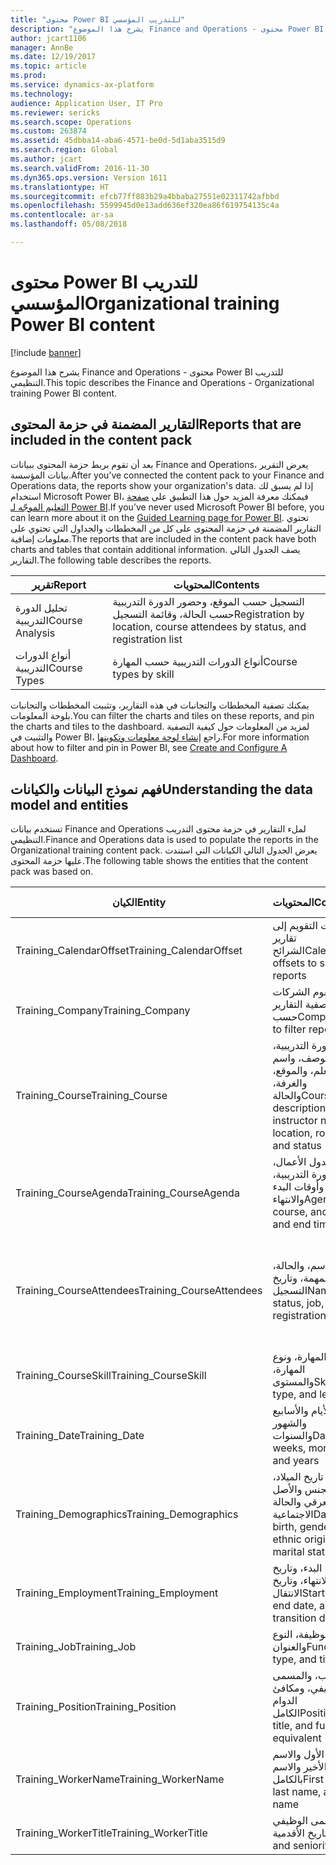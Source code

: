 ```yaml
---
title: "محتوى Power BI للتدريب المؤسسي"
description: "يشرح هذا الموضوع Finance and Operations - محتوى Power BI للتدريب التنظيمي."
author: jcart1106
manager: AnnBe
ms.date: 12/19/2017
ms.topic: article
ms.prod: 
ms.service: dynamics-ax-platform
ms.technology: 
audience: Application User, IT Pro
ms.reviewer: sericks
ms.search.scope: Operations
ms.custom: 263874
ms.assetid: 45dbba14-aba6-4571-be0d-5d1aba3515d9
ms.search.region: Global
ms.author: jcart
ms.search.validFrom: 2016-11-30
ms.dyn365.ops.version: Version 1611
ms.translationtype: HT
ms.sourcegitcommit: efcb77ff883b29a4bbaba27551e02311742afbbd
ms.openlocfilehash: 5599945d0e13add636ef320ea86f619754135c4a
ms.contentlocale: ar-sa
ms.lasthandoff: 05/08/2018

---
```


# <a name="organizational-training-power-bi-content"></a><span data-ttu-id="0c94e-103">محتوى Power BI للتدريب المؤسسي</span><span class="sxs-lookup"><span data-stu-id="0c94e-103">Organizational training Power BI content</span></span>

[!include [banner](../includes/banner.md)]

<span data-ttu-id="0c94e-104">يشرح هذا الموضوع Finance and Operations - محتوى Power BI للتدريب التنظيمي.</span><span class="sxs-lookup"><span data-stu-id="0c94e-104">This topic describes the Finance and Operations - Organizational training Power BI content.</span></span> 

## <a name="reports-that-are-included-in-the-content-pack"></a><span data-ttu-id="0c94e-105">التقارير المضمنة في حزمة المحتوى</span><span class="sxs-lookup"><span data-stu-id="0c94e-105">Reports that are included in the content pack</span></span>
<span data-ttu-id="0c94e-106">بعد أن تقوم بربط حزمة المحتوى ببيانات Finance and Operations، يعرض التقرير بيانات المؤسسة.</span><span class="sxs-lookup"><span data-stu-id="0c94e-106">After you’ve connected the content pack to your Finance and Operations data, the reports show your organization's data.</span></span> <span data-ttu-id="0c94e-107">إذا لم يسبق لك استخدام Microsoft Power BI، فيمكنك معرفة المزيد حول هذا التطبيق على [صفحة التعليم الموجّه لـ Power BI](https://powerbi.microsoft.com/en-us/guided-learning/?WT.mc_id=PBIService_GetData).</span><span class="sxs-lookup"><span data-stu-id="0c94e-107">If you’ve never used Microsoft Power BI before, you can learn more about it on the [Guided Learning page for Power BI](https://powerbi.microsoft.com/en-us/guided-learning/?WT.mc_id=PBIService_GetData).</span></span> <span data-ttu-id="0c94e-108">تحتوي التقارير المضمنة في حزمة المحتوى على كل من المخططات والجداول التي تحتوي على معلومات إضافية.</span><span class="sxs-lookup"><span data-stu-id="0c94e-108">The reports that are included in the content pack have both charts and tables that contain additional information.</span></span> <span data-ttu-id="0c94e-109">يصف الجدول التالي التقارير.</span><span class="sxs-lookup"><span data-stu-id="0c94e-109">The following table describes the reports.</span></span>

| <span data-ttu-id="0c94e-110">تقرير</span><span class="sxs-lookup"><span data-stu-id="0c94e-110">Report</span></span>          | <span data-ttu-id="0c94e-111">المحتويات</span><span class="sxs-lookup"><span data-stu-id="0c94e-111">Contents</span></span>                                                                    |
|-----------------|-----------------------------------------------------------------------------|
| <span data-ttu-id="0c94e-112">تحليل الدورة التدريبية</span><span class="sxs-lookup"><span data-stu-id="0c94e-112">Course Analysis</span></span> | <span data-ttu-id="0c94e-113">التسجيل حسب الموقع، وحضور الدورة التدريبية حسب الحالة، وقائمة التسجيل</span><span class="sxs-lookup"><span data-stu-id="0c94e-113">Registration by location, course attendees by status, and registration list</span></span> |
| <span data-ttu-id="0c94e-114">أنواع الدورات التدريبية</span><span class="sxs-lookup"><span data-stu-id="0c94e-114">Course Types</span></span>    | <span data-ttu-id="0c94e-115">أنواع الدورات التدريبية حسب المهارة</span><span class="sxs-lookup"><span data-stu-id="0c94e-115">Course types by skill</span></span>                                                       |

<span data-ttu-id="0c94e-116">يمكنك تصفية المخططات والتجانبات في هذه التقارير، وتثبيت المخططات والتجانبات بلوحة المعلومات.</span><span class="sxs-lookup"><span data-stu-id="0c94e-116">You can filter the charts and tiles on these reports, and pin the charts and tiles to the dashboard.</span></span> <span data-ttu-id="0c94e-117">لمزيد من المعلومات حول كيفية التصفية والتثبيت في Power BI، راجع [إنشاء لوحة معلومات وتكوينها](https://powerbi.microsoft.com/en-us/guided-learning/powerbi-learning-4-2-create-configure-dashboards).</span><span class="sxs-lookup"><span data-stu-id="0c94e-117">For more information about how to filter and pin in Power BI, see [Create and Configure A Dashboard](https://powerbi.microsoft.com/en-us/guided-learning/powerbi-learning-4-2-create-configure-dashboards).</span></span>

## <a name="understanding-the-data-model-and-entities"></a><span data-ttu-id="0c94e-118">فهم نموذج البيانات والكيانات</span><span class="sxs-lookup"><span data-stu-id="0c94e-118">Understanding the data model and entities</span></span>
<span data-ttu-id="0c94e-119">تستخدم بيانات Finance and Operations لملء التقارير في حزمة محتوى التدريب التنظيمي.</span><span class="sxs-lookup"><span data-stu-id="0c94e-119">Finance and Operations data is used to populate the reports in the Organizational training content pack.</span></span> <span data-ttu-id="0c94e-120">يعرض الجدول التالي الكيانات التي استندت عليها حزمة المحتوى.</span><span class="sxs-lookup"><span data-stu-id="0c94e-120">The following table shows the entities that the content pack was based on.</span></span>

| <span data-ttu-id="0c94e-121">الكيان</span><span class="sxs-lookup"><span data-stu-id="0c94e-121">Entity</span></span>                    | <span data-ttu-id="0c94e-122">المحتويات</span><span class="sxs-lookup"><span data-stu-id="0c94e-122">Contents</span></span>                                                         | <span data-ttu-id="0c94e-123">العلاقات مع الكيانات الأخرى</span><span class="sxs-lookup"><span data-stu-id="0c94e-123">Relationships with other entities</span></span>                                                                                                                                                                  |
|---------------------------|------------------------------------------------------------------|----------------------------------------------------------------------------------------------------------------------------------------------------------------------------------------------------|
| <span data-ttu-id="0c94e-124">Training\_CalendarOffset</span><span class="sxs-lookup"><span data-stu-id="0c94e-124">Training\_CalendarOffset</span></span>  | <span data-ttu-id="0c94e-125">مقاصات التقويم إلى تقارير الشرائح</span><span class="sxs-lookup"><span data-stu-id="0c94e-125">Calendar offsets to slice reports</span></span>                                | <span data-ttu-id="0c94e-126">Training\_CourseAgenda Training\_CourseAttendees</span><span class="sxs-lookup"><span data-stu-id="0c94e-126">Training\_CourseAgenda Training\_CourseAttendees</span></span>                                                                                                                                                   |
| <span data-ttu-id="0c94e-127">Training\_Company</span><span class="sxs-lookup"><span data-stu-id="0c94e-127">Training\_Company</span></span>         | <span data-ttu-id="0c94e-128">تقوم الشركات بتصفية التقارير حسب</span><span class="sxs-lookup"><span data-stu-id="0c94e-128">Companies to filter reports by</span></span>                                   | <span data-ttu-id="0c94e-129">Training\_CourseAgenda Training\_CourseAttendees</span><span class="sxs-lookup"><span data-stu-id="0c94e-129">Training\_CourseAgenda Training\_CourseAttendees</span></span>                                                                                                                                                   |
| <span data-ttu-id="0c94e-130">Training\_Course</span><span class="sxs-lookup"><span data-stu-id="0c94e-130">Training\_Course</span></span>          | <span data-ttu-id="0c94e-131">الدورة التدريبية، والوصف، واسم المعلم، والموقع، والغرفة، والحالة</span><span class="sxs-lookup"><span data-stu-id="0c94e-131">Course, description, instructor name, location, room, and status</span></span> | <span data-ttu-id="0c94e-132">Training\_CourseAgenda Training\_CourseAttendees Training\_CourseSkill</span><span class="sxs-lookup"><span data-stu-id="0c94e-132">Training\_CourseAgenda Training\_CourseAttendees Training\_CourseSkill</span></span>                                                                                                                             |
| <span data-ttu-id="0c94e-133">Training\_CourseAgenda</span><span class="sxs-lookup"><span data-stu-id="0c94e-133">Training\_CourseAgenda</span></span>    | <span data-ttu-id="0c94e-134">جدول الأعمال، والدورة التدريبية، وأوقات البدء والانتهاء</span><span class="sxs-lookup"><span data-stu-id="0c94e-134">Agenda, course, and start and end times</span></span>                          | <span data-ttu-id="0c94e-135">Training\_Company Training\_CalendarOffset Training\_Date Training\_Course</span><span class="sxs-lookup"><span data-stu-id="0c94e-135">Training\_Company Training\_CalendarOffset Training\_Date Training\_Course</span></span>                                                                                                                         |
| <span data-ttu-id="0c94e-136">Training\_CourseAttendees</span><span class="sxs-lookup"><span data-stu-id="0c94e-136">Training\_CourseAttendees</span></span> | <span data-ttu-id="0c94e-137">الاسم، والحالة، والمهمة، وتاريخ التسجيل</span><span class="sxs-lookup"><span data-stu-id="0c94e-137">Name, status, job, and registration date</span></span>                         | <span data-ttu-id="0c94e-138">Training\_Company Training\_CalendarOffset Training\_Date Training\_Demographics Training\_Employment Training\_Course Training\_WorkerName Training\_WorkerTitle Training\_Job Training\_Position</span><span class="sxs-lookup"><span data-stu-id="0c94e-138">Training\_Company Training\_CalendarOffset Training\_Date Training\_Demographics Training\_Employment Training\_Course Training\_WorkerName Training\_WorkerTitle Training\_Job Training\_Position</span></span> |
| <span data-ttu-id="0c94e-139">Training\_CourseSkill</span><span class="sxs-lookup"><span data-stu-id="0c94e-139">Training\_CourseSkill</span></span>     | <span data-ttu-id="0c94e-140">المهارة، ونوع المهارة، والمستوى</span><span class="sxs-lookup"><span data-stu-id="0c94e-140">Skill, skill type, and level</span></span>                                     | <span data-ttu-id="0c94e-141">Training\_Course</span><span class="sxs-lookup"><span data-stu-id="0c94e-141">Training\_Course</span></span>                                                                                                                                                                                   |
| <span data-ttu-id="0c94e-142">Training\_Date</span><span class="sxs-lookup"><span data-stu-id="0c94e-142">Training\_Date</span></span>            | <span data-ttu-id="0c94e-143">الأيام والأسابيع والشهور والسنوات</span><span class="sxs-lookup"><span data-stu-id="0c94e-143">Days, weeks, months, and years</span></span>                                   | <span data-ttu-id="0c94e-144">Training\_CourseAgenda Training\_CourseAttendees</span><span class="sxs-lookup"><span data-stu-id="0c94e-144">Training\_CourseAgenda Training\_CourseAttendees</span></span>                                                                                                                                                   |
| <span data-ttu-id="0c94e-145">Training\_Demographics</span><span class="sxs-lookup"><span data-stu-id="0c94e-145">Training\_Demographics</span></span>    | <span data-ttu-id="0c94e-146">تاريخ الميلاد، والجنس والأصل العرقي والحالة الاجتماعية</span><span class="sxs-lookup"><span data-stu-id="0c94e-146">Date of birth, gender, ethnic origin, and marital status</span></span>         | <span data-ttu-id="0c94e-147">Training\_CourseAgenda Training\_CourseAttendees</span><span class="sxs-lookup"><span data-stu-id="0c94e-147">Training\_CourseAgenda Training\_CourseAttendees</span></span>                                                                                                                                                   |
| <span data-ttu-id="0c94e-148">Training\_Employment</span><span class="sxs-lookup"><span data-stu-id="0c94e-148">Training\_Employment</span></span>      | <span data-ttu-id="0c94e-149">تاريخ البدء، وتاريخ الانتهاء، وتاريخ الانتقال</span><span class="sxs-lookup"><span data-stu-id="0c94e-149">Start date, end date, and transition date</span></span>                        | <span data-ttu-id="0c94e-150">Training\_CourseAgenda Training\_CourseAttendees</span><span class="sxs-lookup"><span data-stu-id="0c94e-150">Training\_CourseAgenda Training\_CourseAttendees</span></span>                                                                                                                                                   |
| <span data-ttu-id="0c94e-151">Training\_Job</span><span class="sxs-lookup"><span data-stu-id="0c94e-151">Training\_Job</span></span>             | <span data-ttu-id="0c94e-152">الوظيفة، النوع والعنوان</span><span class="sxs-lookup"><span data-stu-id="0c94e-152">Function, type, and title</span></span>                                        | <span data-ttu-id="0c94e-153">Training\_CourseAgenda Training\_CourseAttendees</span><span class="sxs-lookup"><span data-stu-id="0c94e-153">Training\_CourseAgenda Training\_CourseAttendees</span></span>                                                                                                                                                   |
| <span data-ttu-id="0c94e-154">Training\_Position</span><span class="sxs-lookup"><span data-stu-id="0c94e-154">Training\_Position</span></span>        | <span data-ttu-id="0c94e-155">المنصب، والمسمى الوظيفي، ومكافئ الدوام الكامل‬</span><span class="sxs-lookup"><span data-stu-id="0c94e-155">Position, title, and full-time equivalent (FTE)</span></span>                  | <span data-ttu-id="0c94e-156">Training\_CourseAgenda Training\_CourseAttendees</span><span class="sxs-lookup"><span data-stu-id="0c94e-156">Training\_CourseAgenda Training\_CourseAttendees</span></span>                                                                                                                                                   |
| <span data-ttu-id="0c94e-157">Training\_WorkerName</span><span class="sxs-lookup"><span data-stu-id="0c94e-157">Training\_WorkerName</span></span>      | <span data-ttu-id="0c94e-158">الاسم الأول والاسم الأخير والاسم بالكامل</span><span class="sxs-lookup"><span data-stu-id="0c94e-158">First name, last name, and full name</span></span>                             | <span data-ttu-id="0c94e-159">Training\_CourseAttendees</span><span class="sxs-lookup"><span data-stu-id="0c94e-159">Training\_CourseAttendees</span></span>                                                                                                                                                                          |
| <span data-ttu-id="0c94e-160">Training\_WorkerTitle</span><span class="sxs-lookup"><span data-stu-id="0c94e-160">Training\_WorkerTitle</span></span>     | <span data-ttu-id="0c94e-161">المسمى الوظيفي وتاريخ الأقدمية</span><span class="sxs-lookup"><span data-stu-id="0c94e-161">Title and seniority date</span></span>                                         | <span data-ttu-id="0c94e-162">Training\_CourseAttendees</span><span class="sxs-lookup"><span data-stu-id="0c94e-162">Training\_CourseAttendees</span></span>                                                                                                                                                                          |





